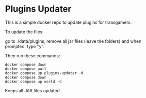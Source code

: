 # Plugins Updater

This is a simple docker repo to update plugins for transgamers.

To update the files:

go to ./data/plugins, remove all jar files (leave the folders) and when prompted, type "y".

Then run these commands:

```
docker compose down
docker compose pull
docker compose up plugins-updater -d
docker compose down
docker compose up world -d
```

Keeps all JAR files updated
